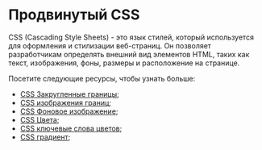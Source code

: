 # Продвинутый CSS

CSS (Cascading Style Sheets) - это язык стилей, который используется для оформления и стилизации веб-страниц. Он позволяет разработчикам определять внешний вид элементов HTML, таких как текст, изображения, фоны, размеры и расположение на странице.

Посетите следующие ресурсы, чтобы узнать больше:

- [CSS Закругленные границы](3.1%20CSS%20Border%20Radius/README.md);
- [CSS изображения границ](3.2%20CSS%20Border%20Images/README.md);
- [CSS Фоновое изображение](3.3%20CSS%20Backgrounds/README.md);
- [CSS Цвета](3.4%20CSS%20Colors/README.md);
- [CSS ключевые слова цветов](3.5%20CSS%20Color%20Keywords/README.md);
- [CSS градиент](3.6%20CSS%20Gradients/README.md);